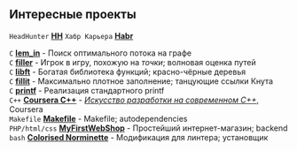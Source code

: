 ## Интересные проекты

`HeadHunter` **[HH](https://hh.ru/resume/08a7951dff074a67170039ed1f5055306e417a)**
`Хабр Карьера` **[Habr](https://career.habr.com/liftchampion)**

`C` **[lem_in](https://github.com/liftchampion/lem_in)** - Поиск оптимального потока на графе  
`C` **[filler](https://github.com/liftchampion/filler)** - Игрок в игру, похожую на *точки*; волновая оценка путей  
`C` **[libft](https://github.com/liftchampion/libft)** - Богатая библиотека функций; красно-чёрные деревья  
`C` **[fillit](https://github.com/liftchampion/fillit)** - Максимально плотное заполнение; танцующие ссылки Кнута  
`C` **[printf](https://github.com/liftchampion/ft_printf)** - Реализация стандартного printf  
`C++` **[Coursera C++](https://github.com/liftchampion/Coursera-Cpp)** - *[Искусство разработки на современном C++](https://www.coursera.org/specializations/c-plus-plus-modern-development)*, Coursera  
`Makefile` **[Makefile](https://github.com/liftchampion/Makefile)** - Makefile; autodependencies  
`PHP/html/css` **[MyFirstWebShop](https://github.com/liftchampion/MyFirstWebShop)** - Простейший интернет-магазин; backend  
`bash` **[Colorised Norminette](https://github.com/liftchampion/colorised_Norminette)** - Модификация для линтера; установщик
